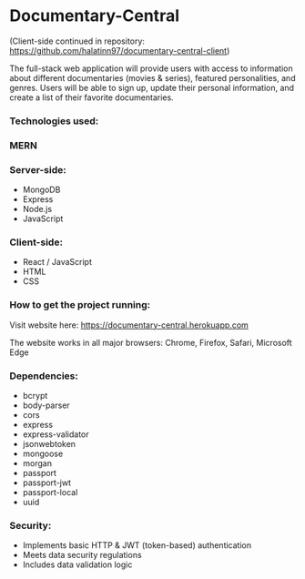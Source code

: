 # Documentary-Central

(Client-side continued in repository: https://github.com/halatinn97/documentary-central-client)

The full-stack web application will provide users with access to information about different documentaries (movies & series), featured personalities, and genres. Users will be able to sign up, update their personal information, and create a list of their favorite documentaries.

### Technologies used:

### MERN 
  ### Server-side:
  - MongoDB
  - Express
  - Node.js
  - JavaScript

  ### Client-side:
  - React / JavaScript
  - HTML
  - CSS

### How to get the project running:

Visit website here: https://documentary-central.herokuapp.com

The website works in all major browsers: Chrome, Firefox, Safari, Microsoft Edge


### Dependencies:

- bcrypt
- body-parser
- cors
- express
- express-validator
- jsonwebtoken
- mongoose
- morgan
- passport
- passport-jwt
- passport-local
- uuid

### Security:

- Implements basic HTTP & JWT (token-based) authentication
- Meets data security regulations
- Includes data validation logic
